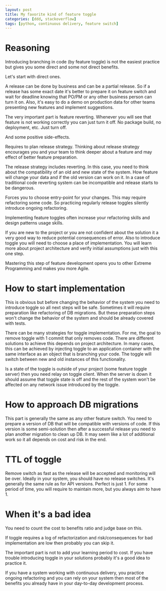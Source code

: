 ```yaml
---
layout: post
title: My favorite kind of feature toggle
categories: [ddd, stackoverflow]
tags: [python, continuous delivery, feature switch]
---
```


# Reasoning
Introducing branching in code (by feature toggle) is not the easiest practice but gives you some direct and some not direct benefits. 

Let's start with direct ones. 

A release can be done by business and can be a partial release. So if a release has some exact date it's better to prepare it on feature switch and wait for deadline knowing that PO/PM or any other business person can turn it on. Also, it's easy to do a demo on production data for other teams presenting new features and implement suggestions.

The very important part is feature reverting. Whenever you will see that feature is not working correctly you can just turn it off. No package build, no deployment, etc. Just turn off.

And some positive side-effects.

Requires to plan release strategy. Thinking about release strategy encourages you and your team to think deeper about a feature and may effect of better feature preparation.

The release strategy includes reverting. In this case, you need to think about the compatibility of an old and new state of the system. How feature will change your data and if the old version can work on it. In a case of traditional code reverting system can be incompatible and release starts to be dangerous.

Forces you to choose entry-point for your changes. This may require refactoring some code. So practicing regularly release toggles silently introduce ongoing refactoring.

Implementing feature toggles often increase your refactoring skills and design patterns usage skills.

If you are new to the project or you are not confident about the solution it a very good way to reduce potential consequences of error. Also to introduce toggle you will need to choose a place of implementation. You will learn more about project architecture and verify initial assumptions just with this one step.

Mastering this step of feature development opens you to other Extreme Programming and makes you more Agile.

# How to start implementation
This is obvious but before changing the behavior of the system you need to introduce toggle so all next steps will be safe. Sometimes it will require preparation like refactoring of DB migrations. But these preparation steps won't change the behavior of the system and should be already covered with tests.

There can be many strategies for toggle implementation. For me, the goal to remove toggle with 1 commit that only removes code. There are different solutions to achieve this depends on project architecture. In many cases, this can be achieved by injecting toggle to an application container with the same interface as an object that is branching your code. The toggle will switch between new and old instances of this functionality.

Is a state of the toggle is outside of your project (some feature toggle server) then you need relay on toggle client. When the server is down it should assume that toggle state is off and the rest of the system won't be affected on any network issue introduced by the toggle.

# How to approach DB migrations
This part is generally the same as any other feature switch. You need to prepare a version of DB that will be compatible with versions of code. If this version is some semi-solution then after a successful release you need to plan another migration to clean up DB. It may seem like a lot of additional work so it all depends on cost and risk in the end.

# TTL of toggle
Remove switch as fast as the release will be accepted and monitoring will be over. Ideally in your system, you should have no release switches. It's generally the same rule as for API versions. Perfect is just 1. For some period of time, you will require to maintain more, but you always aim to have 1.

# When it's a bad idea
You need to count the cost to benefits ratio and judge base on this.

If toggle requires a log of refactorization and risk/consequences for bad implementation are low then probably you can skip it.

The important part is not to add your learning period to cost. If you have trouble introducing toggle in your solutions probably it's a good idea to practice it.

If you have a system working with continuous delivery, you practice ongoing refactoring and you can rely on your system then most of the benefits you already have in your day-to-day development process.